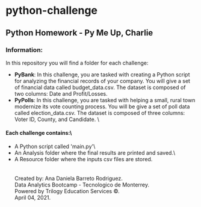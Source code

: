 # python-challenge
## Python Homework - Py Me Up, Charlie


### Information:
In this repository you will find a folder for each challenge:
* **PyBank**: In this challenge, you are tasked with creating a Python script for analyzing the financial records of your company. You will give a set of financial data called budget_data.csv. The dataset is composed of two columns: Date and Profit/Losses.
* **PyPolls**: In this challenge, you are tasked with helping a small, rural town modernize its vote counting process. You will be give a set of poll data called election_data.csv. The dataset is composed of three columns: Voter ID, County, and Candidate.
\
#### Each challenge contains:\
* A Python script called 'main.py'\
* An Analysis folder where the final results are printed and saved.\
* A Resource folder where the inputs csv files are stored. \
\
\
Created by: Ana Daniela Barreto Rodriguez.\
Data Analytics Bootcamp - Tecnologico de Monterrey.\
Powered by Trilogy Education Services ©.\
April 04, 2021.



